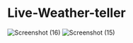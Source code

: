# Live-Weather-teller
![Screenshot (16)](https://github.com/Maan2607/Live-Weather-teller/assets/101566688/0efb09dd-caab-493c-a15b-9e0dfc982c88)
![Screenshot (15)](https://github.com/Maan2607/Live-Weather-teller/assets/101566688/169a5f59-ff2e-42b0-bd43-689243965eb6)
